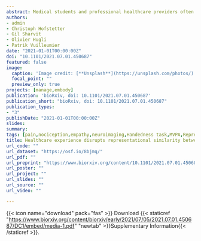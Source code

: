 ```yaml
---
abstract: Medical students and professional healthcare providers often underestimate patients’ pain, an effect associated with decreased neural response of the anterior insula to pain information. However, the functional significance of these neural modulations is still debated. We recruited university medical students and emergency caregivers to test the role of healthcare experience on the behavioral/neural reactivity to other’s pain, emotions, and beliefs. We confirmed that healthcare experience decreased the sensitivity to others’ suffering, as measured by subjective ratings and insular response. This effect was independent from stimulus modality (pictures, texts), but specific for pain, as it did not generalize to emotions or beliefs. Critically, multivariate pattern analysis revealed that healthcare experience impacted specifically a component of the neural representation of others’ pain shared with that of first-hand nociception. This suggests a reduced likelihood of appraising others’ sufferance as one’s own, and might offer a mechanistic explanation for pain underestimation in clinical settings.
authors:
- admin
- Christoph Hofstetter
- Gil Sharvit
- Olivier Hugli
- Patrik Vuilleumier
date: "2021-01-01T00:00:00Z"
doi: "10.1101/2021.07.01.450687"
featured: false
image: 
  caption: 'Image credit: [**Unsplash**](https://unsplash.com/photos/)'
  focal_point: ""
  preview_only: true
projects: [manage,embody]
publication: 'bioRxiv, doi: 10.1101/2021.07.01.450687'
publication_short: "bioRxiv, doi: 10.1101/2021.07.01.450687"
publication_types:
- "3"
publishDate: "2021-01-01T00:00:00Z"
slides: 
summary:
tags: [pain,nociception,empathy,neuroimaging,Handedness task,MVPA,Representation Similarity,fMRI,Insula,Cingulate Cortex]
title: Healthcare experience disrupts representational similarity between one’s and others’ pain in anterior insula
url_code: ""
url_dataset: "https://osf.io/8bjmq/"
url_pdf: ""
url_preprint: "https://www.biorxiv.org/content/10.1101/2021.07.01.450687"
url_poster: ""
url_project: ""
url_slides: ""
url_source: ""
url_video: ""

---
```


{{< icon name="download" pack="fas" >}} Download {{< staticref "https://www.biorxiv.org/content/biorxiv/early/2021/07/05/2021.07.01.450687/DC1/embed/media-1.pdf" "newtab" >}}Supplementary Information{{< /staticref >}}.